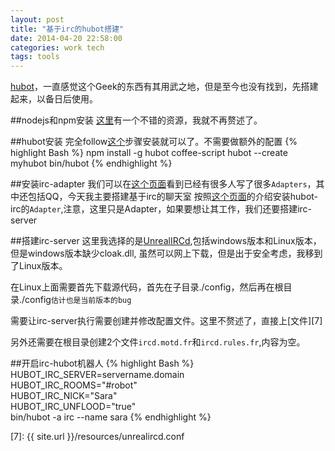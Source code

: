 ```yaml
---
layout: post
title: "基于irc的hubot搭建"
date: 2014-04-20 22:58:00
categories: work tech
tags: tools
---
```


[hubot][1]，一直感觉这个Geek的东西有其用武之地，但是至今也没有找到，先搭建起来，以备日后使用。

##nodejs和npm安装
[这里][2]有一个不错的资源，我就不再赘述了。

##hubot安装
完全follow[这个][3]步骤安装就可以了。不需要做额外的配置
{% highlight Bash %}
npm install -g hubot coffee-script
hubot --create myhubot
bin/hubot
{% endhighlight %}

##安装irc-adapter
我们可以在[这个页面][4]看到已经有很多人写了很多`Adapters`，其中还包括QQ，今天我主要搭建基于irc的聊天室
按照[这个页面][5]的介绍安装hubot-irc的`Adapter`,注意，这里只是Adapter，如果要想让其工作，我们还要搭建irc-server

##搭建irc-server
这里我选择的是[UnrealIRCd][6],包括windows版本和Linux版本，但是windows版本缺少cloak.dll, 虽然可以网上下载，但是出于安全考虑，我移到了Linux版本。

在Linux上面需要首先下载源代码，首先在子目录./config，然后再在根目录./config`估计也是当前版本的bug`

需要让irc-server执行需要创建并修改配置文件。这里不赘述了，直接上[文件][7]

另外还需要在根目录创建2个文件`ircd.motd.fr`和`ircd.rules.fr`,内容为空。


##开启irc-hubot机器人
{% highlight Bash %}
HUBOT_IRC_SERVER=servername.domain \
  HUBOT_IRC_ROOMS="#robot" \
  HUBOT_IRC_NICK="Sara" \
  HUBOT_IRC_UNFLOOD="true" \
  bin/hubot -a irc --name sara
{% endhighlight %}

[1]: https://hubot.github.com/
[2]: https://gist.github.com/isaacs/579814
[3]: https://github.com/github/hubot/tree/master/docs
[4]: https://github.com/github/hubot/blob/master/docs/adapters.md
[5]: https://github.com/nandub/hubot-irc
[6]: http://unrealircd.com/
[7]: {{ site.url }}/resources/unrealircd.conf